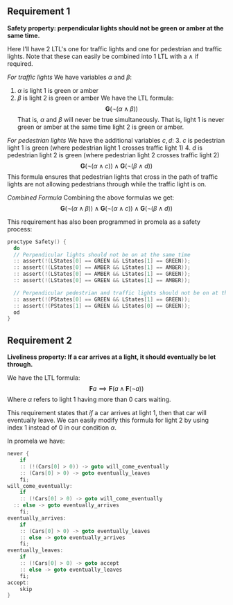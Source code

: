 ## Requirement 1
**Safety property: perpendicular lights should not be green or amber at the same time.**

Here I'll have 2 LTL's one for traffic lights and one for pedestrian and traffic lights. Note that these can easily be combined into 1 LTL with a $\wedge$ if required.

*For traffic lights*
We have variables $\alpha$ and $\beta$:
1. $\alpha$ is light 1 is green or amber
2. $\beta$ is light 2 is green or amber
We have the LTL formula:
$$\textbf{G}(\neg(\alpha \wedge \beta))$$
That is, $\alpha$ and $\beta$ will never be true simultaneously. That is, light 1 is never green or amber at the same time light 2 is green or amber.

*For pedestrian lights*
We have the additional variables $c, d$:
3. $c$ is pedestrian light 1 is green (where pedestrian light 1 crosses traffic light 1)
4. $d$ is pedestrian light 2 is green (where pedestrian light 2 crosses traffic light 2)
$$\textbf{G}(\neg(\alpha \wedge c)) \wedge \textbf{G}(\neg(\beta \wedge d))$$
This formula ensures that pedestrian lights that cross in the path of traffic lights are not allowing pedestrians through while the traffic light is on.

*Combined Formula*
Combining the above formulas we get:
$$\textbf{G}(\neg(\alpha \wedge \beta)) \wedge \textbf{G}(\neg(\alpha \wedge c)) \wedge \textbf{G}(\neg(\beta \wedge d))$$

This requirement has also been programmed in promela as a safety process:
```c
proctype Safety() {
  do
  // Perpendicular lights should not be on at the same time
  :: assert(!(LStates[0] == GREEN && LStates[1] == GREEN));
  :: assert(!(LStates[0] == AMBER && LStates[1] == AMBER));
  :: assert(!(LStates[0] == AMBER && LStates[1] == GREEN));
  :: assert(!(LStates[0] == GREEN && LStates[1] == AMBER));

  // Perpendicular pedestrian and traffic lights should not be on at the same time
  :: assert(!(PStates[0] == GREEN && LStates[1] == GREEN));
  :: assert(!(PStates[1] == GREEN && LStates[0] == GREEN));
  od
}
```

## Requirement 2
**Liveliness property: If a car arrives at a light, it should eventually be let through.**

We have the LTL formula:
$$\textbf{F}a \implies \textbf{F}(a\wedge\textbf{F}(\neg a))$$
Where $\alpha$ refers to light 1 having  more than 0 cars waiting.

This requirement states that *if* a car arrives at light 1, then that car will eventually leave. We can easily modify this formula for light 2 by using index 1 instead of 0 in our condition $\alpha$.

In promela we have:
```c
never {
	if
	:: (!(Cars[0] > 0)) -> goto will_come_eventually
	:: (Cars[0] > 0) -> goto eventually_leaves
	fi;
will_come_eventually:
	if
	:: (!Cars[0] > 0) -> goto will_come_eventually
  :: else -> goto eventually_arrives
	fi;
eventually_arrives:
	if
	:: (Cars[0] > 0) -> goto eventually_leaves
	:: else -> goto eventually_arrives
	fi;
eventually_leaves:
	if
	:: (!Cars[0] > 0) -> goto accept
	:: else -> goto eventually_leaves
	fi;
accept:
	skip
}
```